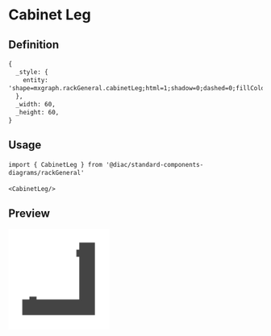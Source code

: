 # Cabinet Leg

## Definition

```
{
  _style: { 
    entity: 'shape=mxgraph.rackGeneral.cabinetLeg;html=1;shadow=0;dashed=0;fillColor=#444444;strokeColor=#444444;verticalLabelPosition=bottom;labelBackgroundColor=#ffffff;verticalAlign=top;',
  },
  _width: 60,
  _height: 60,
}
```

## Usage

```
import { CabinetLeg } from '@diac/standard-components-diagrams/rackGeneral'

<CabinetLeg/>
```

## Preview

<img src="./cabinet-leg.png" width="200"/>
